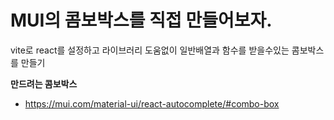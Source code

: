 # MUI의 콤보박스를 직접 만들어보자.

vite로 react를 설정하고 라이브러리 도움없이 일반배열과 함수를 받을수있는 콤보박스를 만들기

**만드려는 콤보박스**

- https://mui.com/material-ui/react-autocomplete/#combo-box
